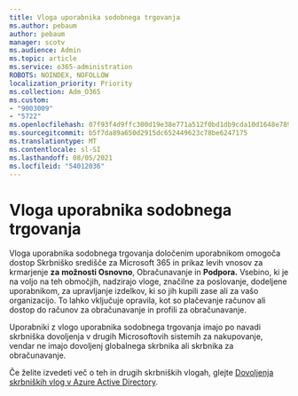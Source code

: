 ```yaml
---
title: Vloga uporabnika sodobnega trgovanja
ms.author: pebaum
author: pebaum
manager: scotv
ms.audience: Admin
ms.topic: article
ms.service: o365-administration
ROBOTS: NOINDEX, NOFOLLOW
localization_priority: Priority
ms.collection: Adm_O365
ms.custom:
- "9003009"
- "5722"
ms.openlocfilehash: 07f93f4d9ffc300d19e38e771a512f0bd1db9cda10d1648e789917d85a1a39df
ms.sourcegitcommit: b5f7da89a650d2915dc652449623c78be6247175
ms.translationtype: MT
ms.contentlocale: sl-SI
ms.lasthandoff: 08/05/2021
ms.locfileid: "54012036"
---
```

# <a name="modern-commerce-user-role"></a>Vloga uporabnika sodobnega trgovanja

Vloga uporabnika sodobnega trgovanja določenim uporabnikom omogoča dostop Skrbniško središče za Microsoft 365 in prikaz levih vnosov za krmarjenje **za** **možnosti Osnovno**, Obračunavanje in **Podpora.** Vsebino, ki je na voljo na teh območjih, nadzirajo vloge, značilne za poslovanje, dodeljene uporabnikom, za upravljanje izdelkov, ki so jih kupili zase ali za vašo organizacijo. To lahko vključuje opravila, kot so plačevanje računov ali dostop do računov za obračunavanje in profili za obračunavanje.

Uporabniki z vlogo uporabnika sodobnega trgovanja imajo po navadi skrbniška dovoljenja v drugih Microsoftovih sistemih za nakupovanje, vendar ne imajo dovoljenj globalnega skrbnika ali skrbnika za obračunavanje.

Če želite izvedeti več o teh in drugih skrbniških vlogah, glejte [Dovoljenja skrbniških vlog v Azure Active Directory](https://docs.microsoft.com/azure/active-directory/users-groups-roles/directory-assign-admin-roles#modern-commerce-administrator).